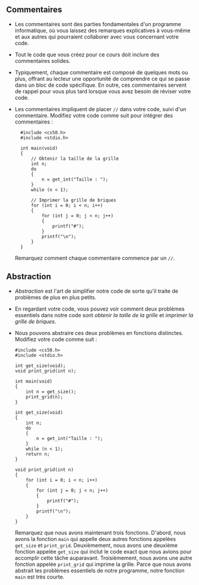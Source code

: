 Commentaires
------------

* Les commentaires sont des parties fondamentales d'un programme informatique, où vous laissez des remarques explicatives à vous-même et aux autres qui pourraient collaborer avec vous concernant votre code.
* Tout le code que vous créez pour ce cours doit inclure des commentaires solides.
* Typiquement, chaque commentaire est composé de quelques mots ou plus, offrant au lecteur une opportunité de comprendre ce qui se passe dans un bloc de code spécifique. En outre, ces commentaires servent de rappel pour vous plus tard lorsque vous avez besoin de réviser votre code.
* Les commentaires impliquent de placer `//` dans votre code, suivi d'un commentaire. Modifiez votre code comme suit pour intégrer des commentaires :
    
        #include <cs50.h>
        #include <stdio.h>
        
        int main(void)
        {
            // Obtenir la taille de la grille
            int n;
            do
            {
                n = get_int("Taille : ");
            }
            while (n < 1);
        
            // Imprimer la grille de briques
            for (int i = 0; i < n; i++)
            {
                for (int j = 0; j < n; j++)
                {
                    printf("#");
                }
                printf("\n");
            }
        }
        
    
    Remarquez comment chaque commentaire commence par un `//`.
    

Abstraction
-----------

*   _Abstraction_ est l'art de simplifier notre code de sorte qu'il traite de problèmes de plus en plus petits.
*   En regardant votre code, vous pouvez voir comment deux problèmes essentiels dans notre code sont _obtenir la taille de la grille_ et _imprimer la grille de briques_.
*   Nous pouvons abstraire ces deux problèmes en fonctions distinctes. Modifiez votre code comme suit :
    
        #include <cs50.h>
        #include <stdio.h>
        
        int get_size(void);
        void print_grid(int n);
        
        int main(void)
        {
            int n = get_size();
            print_grid(n);
        }
        
        int get_size(void)
        {
            int n;
            do
            {
                n = get_int("Taille : ");
            }
            while (n < 1);
            return n;
        }
        
        void print_grid(int n)
        {
            for (int i = 0; i < n; i++)
            {
                for (int j = 0; j < n; j++)
                {
                    printf("#");
                }
                printf("\n");
            }
        }
        
    
    Remarquez que nous avons maintenant trois fonctions. D'abord, nous avons la fonction `main` qui appelle deux autres fonctions appelées `get_size` et `print_grid`. Deuxièmement, nous avons une deuxième fonction appelée `get_size` qui inclut le code exact que nous avions pour accomplir cette tâche auparavant. Troisièmement, nous avons une autre fonction appelée `print_grid` qui imprime la grille. Parce que nous avons abstrait les problèmes essentiels de notre programme, notre fonction `main` est très courte.